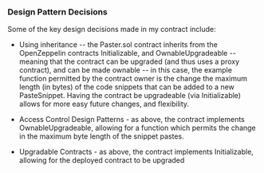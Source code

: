 ### Design Pattern Decisions

Some of the key design decisions made in my contract include:

* Using inheritance -- the Paster.sol contract inherits from the OpenZeppelin contracts Initializable, and OwnableUpgradeable -- meaning that the contract can be upgraded (and thus uses a proxy contract), and can be made ownable -- in this case, the example function permitted by the contract owner is the change the maximum length (in bytes) of the code snippets that can be added to a new PasteSnippet. Having the contract be upgradeable (via Initializable) allows for more easy future changes, and flexibility.

* Access Control Design Patterns - as above, the contract implements OwnableUpgradeable, allowing for a function which permits the change in the maximum byte length of the snippet pastes.

* Upgradable Contracts - as above, the contract implements Initializable, allowing for the deployed contract to be upgraded